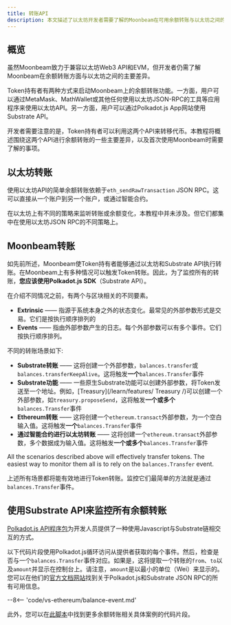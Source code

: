 ```yaml
---
title: 转账API
description: 本文描述了以太坊开发者需要了解的Moonbeam在可用余额转账与以太坊之间的主要差异
---
```


## 概览

虽然Moonbeam致力于兼容以太坊Web3 API和EVM，但开发者仍需了解Moonbeam在余额转账方面与以太坊之间的主要差异。

Token持有者有两种方式来启动Moonbeam上的余额转账功能。一方面，用户可以通过MetaMask、MathWallet或其他任何使用以太坊JSON-RPC的工具等应用程序来使用以太坊API。另一方面，用户可以通过Polkadot.js App网站使用Substrate API。

开发者需要注意的是，Token持有者可以利用这两个API来转移代币。本教程将概述围绕这两个API进行余额转账的一些主要差异，以及首次使用Moonbeam时需要了解的事项。

## 以太坊转账

使用以太坊API的简单余额转账依赖于`eth_sendRawTransaction` JSON RPC。这可以直接从一个账户到另一个账户，或通过智能合约。

在以太坊上有不同的策略来监听转账或余额变化，本教程中并未涉及。但它们都集中在使用以太坊JSON RPC的不同策略上。

## Moonbeam转账

如先前所述，Moonbeam使Token持有者能够通过以太坊和Substrate API执行转账。在Moonbeam上有多种情况可以触发Token转账。因此，为了监控所有的转账，**您应该使用Polkadot.js SDK**（Substrate API）。

在介绍不同情况之前，有两个与区块相关的不同要素。

 - **Extrinsic** —— 指源于系统本身之外的状态变化。最常见的外部参数形式是交易。它们是按执行顺序排列的
- **Events** —— 指由外部参数产生的日志。每个外部参数可以有多个事件。它们按执行顺序排列。

不同的转账场景如下:

 - **Substrate转账** —— 这将创建一个外部参数，`balances.transfer`或`balances.transferKeepAlive`。这将触发**一个**`balances.Transfer`事件
 - **Substrate功能** —— 一些原生Substrate功能可以创建外部参数，将Token发送至一个地址。例如，[Treasury](/learn/features/ Treasury /)可以创建一个外部参数，如`treasury.proposeSend`，这将触发**一个或多个**`balances.Transfer`事件
 - **Ethereum转账** —— 这将创建一个`ethereum.transact`外部参数，为一个空白输入值。这将触发**一个**`balances.Transfer`事件
 -  **通过智能合约进行以太坊转账** —— 这将创建一个`ethereum.transact`外部参数，多个数据成为输入值。这将触发**一个或多个**`balances.Transfer`事件

All the scenarios described above will effectively transfer tokens. The easiest way to monitor them all is to rely on the `balances.Transfer` event.

上述所有场景都将能有效地进行Token转账。监控它们最简单的方法就是通过`balances.Transfer`事件。

## 使用Substrate API来监控所有余额转账

[Polkadot.js API程序包](https://polkadot.js.org/docs/api/start)为开发人员提供了一种使用Javascript与Substrate链相交互的方式。

以下代码片段使用Polkadot.js循环访问从提供者获取的每个事件。然后，检查是否与一个`balances.Transfer`事件对应。如果是，这将提取一个转账的`from`、`to`以及`amount`并显示在控制台上。请注意，`amount`是以最小的单位（Wei）来显示的。您可以在他们的[官方文档网站](https://polkadot.js.org/docs/substrate/rpc)找到关于Polkadot.js和Substrate JSON RPC的所有可用信息。

--8<-- 'code/vs-ethereum/balance-event.md'

此外，您可以在[此脚本](https://gist.github.com/crystalin/b2ce44a208af60d62b5ecd1bad513bce)中找到更多余额转账相关具体案例的代码片段。

